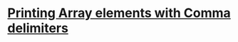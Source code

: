 # [Printing Array elements with Comma delimiters](https://www.codewars.com/kata/printing-array-elements-with-comma-delimiters/)
